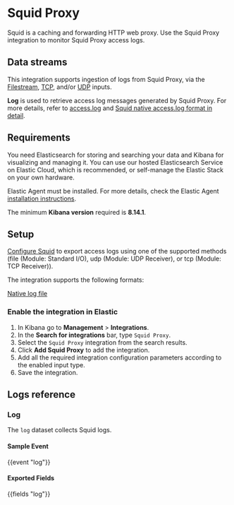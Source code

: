 # Squid Proxy

Squid is a caching and forwarding HTTP web proxy. 
Use the Squid Proxy integration to monitor Squid Proxy access logs.

## Data streams

This integration supports ingestion of logs from Squid Proxy, via the [Filestream](https://www.elastic.co/guide/en/beats/filebeat/current/filebeat-input-filestream.html), [TCP](https://www.elastic.co/guide/en/beats/filebeat/current/filebeat-input-tcp.html), and/or [UDP](https://www.elastic.co/guide/en/beats/filebeat/current/filebeat-input-udp.html) inputs.

**Log** is used to retrieve access log messages generated by Squid Proxy. For more details, refer to [access.log](https://wiki.squid-cache.org/SquidFaq/SquidLogs#accesslog) and [Squid native access.log format in detail](https://wiki.squid-cache.org/Features/LogFormat#squid-native-accesslog-format-in-detail).

## Requirements

You need Elasticsearch for storing and searching your data and Kibana for visualizing and managing it. You can use our hosted Elasticsearch Service on Elastic Cloud, which is recommended, or self-manage the Elastic Stack on your own hardware.

Elastic Agent must be installed. For more details, check the Elastic Agent [installation instructions](docs-content://reference/fleet/install-elastic-agents.md).

The minimum **Kibana version** required is **8.14.1**.

## Setup

[Configure Squid](https://wiki.squid-cache.org/Features/LogModules#Module:_System_Log) to export access logs using one of the supported methods (file (Module: Standard I/O), udp (Module: UDP Receiver), or tcp (Module: TCP Receiver)).

The integration supports the following formats:

[Native log file](https://wiki.squid-cache.org/Features/LogFormat#squid)

### Enable the integration in Elastic

1. In Kibana go to **Management** > **Integrations**.
2. In the **Search for integrations** bar, type `Squid Proxy`.
3. Select the `Squid Proxy` integration from the search results.
4. Click **Add Squid Proxy** to add the integration.
5. Add all the required integration configuration parameters according to the enabled input type.
6. Save the integration.

## Logs reference

### Log

The `log` dataset collects Squid logs.

#### Sample Event

{{event "log"}}

#### Exported Fields

{{fields "log"}}
